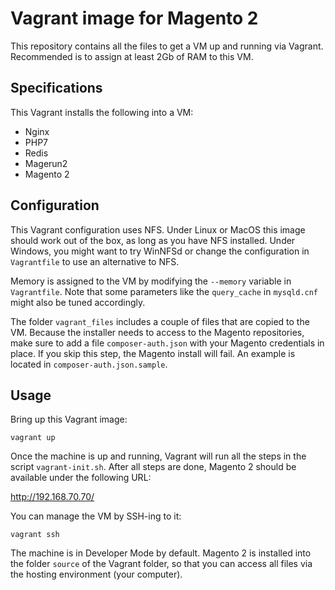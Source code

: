 # Vagrant image for Magento 2
This repository contains all the files to get a VM up and running via Vagrant. Recommended is to assign at least 2Gb of RAM to this VM.

## Specifications
This Vagrant installs the following into a VM:
- Nginx
- PHP7
- Redis
- Magerun2
- Magento 2

## Configuration
This Vagrant configuration uses NFS. Under Linux or MacOS this image should work out of the box, as long
as you have NFS installed. Under Windows, you might want to try WinNFSd or change the configuration in 
`Vagrantfile` to use an alternative to NFS.

Memory is assigned to the VM by modifying the `--memory` variable in `Vagrantfile`. Note that some
parameters like the `query_cache` in `mysqld.cnf` might also be tuned accordingly.

The folder `vagrant_files` includes a couple of files that are copied to the VM. Because the installer needs
to access to the Magento repositories, make sure to add a file `composer-auth.json` with your Magento
credentials in place. If you skip this step, the Magento install will fail. An example is located in
`composer-auth.json.sample`.

## Usage
Bring up this Vagrant image:

    vagrant up

Once the machine is up and running, Vagrant will run all the steps in the script `vagrant-init.sh`. After
all steps are done, Magento 2 should be available under the following URL:

http://192.168.70.70/

You can manage the VM by SSH-ing to it:

    vagrant ssh

The machine is in Developer Mode by default. Magento 2 is installed into the folder `source` of the
Vagrant folder, so that you can access all files via the hosting environment (your computer).

